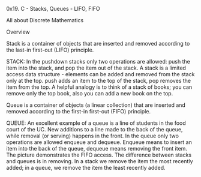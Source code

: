 0x19. C - Stacks, Queues - LIFO, FIFO

All about Discrete Mathematics


Overview

Stack is a container of objects that are inserted and removed according to the last-in first-out (LIFO) principle.

STACK:
In the pushdown stacks only two operations are allowed: push the item into the stack, and pop the item out of the stack. A stack is a limited access data structure - elements can be added and removed from the stack only at the top. push adds an item to the top of the stack, pop removes the item from the top. A helpful analogy is to think of a stack of books; you can remove only the top book, also you can add a new book on the top. 


Queue is a container of objects (a linear collection) that are inserted and removed according to the first-in first-out (FIFO) principle.

QUEUE:
An excellent example of a queue is a line of students in the food court of the UC. New additions to a line made to the back of the queue, while removal (or serving) happens in the front. In the queue only two operations are allowed enqueue and dequeue. Enqueue means to insert an item into the back of the queue, dequeue means removing the front item. The picture demonstrates the FIFO access. The difference between stacks and queues is in removing. In a stack we remove the item the most recently added; in a queue, we remove the item the least recently added. 

